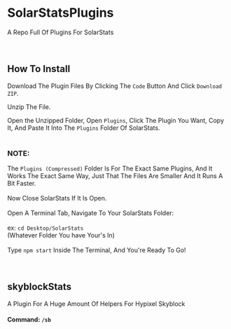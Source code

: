 # SolarStatsPlugins
A Repo Full Of Plugins For SolarStats
<br /><br /><br />
## How To Install
Download The Plugin Files By Clicking The `Code` Button And Click `Download ZIP`.

Unzip The File.

Open the Unzipped Folder, Open `Plugins`, Click The Plugin You Want, Copy It, And Paste It Into The `Plugins` Folder Of SolarStats.
<br /><br />
### NOTE:
The `Plugins (Compressed)` Folder Is For The Exact Same Plugins, And It Works The Exact Same Way, Just That The Files Are Smaller And It Runs A Bit Faster.
<br /><br />
Now Close SolarStats If It Is Open.
<br /><br />
Open A Terminal Tab, Navigate To Your SolarStats Folder:
<br /><br />
ex: `cd Desktop/SolarStats`<br />
(Whatever Folder You have Your's In)
<br /><br />
Type `npm start` Inside The Terminal, And You're Ready To Go!
<br /><br /><br />
## skyblockStats
A Plugin For A Huge Amount Of Helpers For Hypixel Skyblock
#### Command: `/sb`